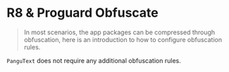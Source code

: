 # R8 & Proguard Obfuscate

> In most scenarios, the app packages can be compressed through obfuscation,
> here is an introduction to how to configure obfuscation rules.

`PanguText` does not require any additional obfuscation rules.